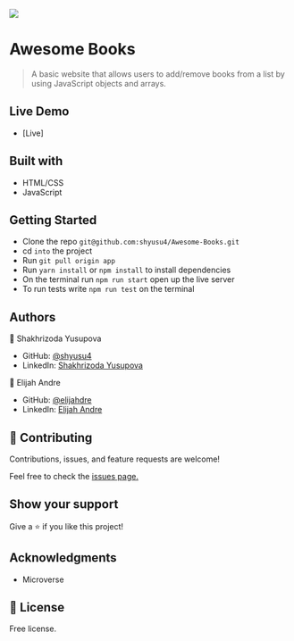 ![](https://img.shields.io/badge/Microverse-blueviolet)

# Awesome Books

> A basic website that allows users to add/remove books from a list by using JavaScript objects and arrays.

## Live Demo

- [Live]

## Built with

- HTML/CSS
- JavaScript

## Getting Started

- Clone the repo `git@github.com:shyusu4/Awesome-Books.git`
- cd `into` the project
- Run `git pull origin app`
- Run `yarn install` or `npm install` to install dependencies
- On the terminal run `npm run start` open up the live server
- To run tests write `npm run test` on the terminal

## Authors

👤 Shakhrizoda Yusupova

- GitHub: [@shyusu4](https://github.com/shyusu4)
- LinkedIn: [Shakhrizoda Yusupova](https://www.linkedin.com/in/shakhrizoda-yusupova-789253229/?originalSubdomain=uz)

👤 Elijah Andre

- GitHub: [@elijahdre](https://github.com/Elijahdre)
- LinkedIn: [Elijah Andre](https://www.linkedin.com/in/elijah-odjegba-862708179/)

## 🤝 Contributing

Contributions, issues, and feature requests are welcome!

Feel free to check the [issues page.](https://github.com/shyusu4/Awesome-Books/issues)

## Show your support

Give a ⭐️ if you like this project!

## Acknowledgments

- Microverse

## 📝 License

Free license.
